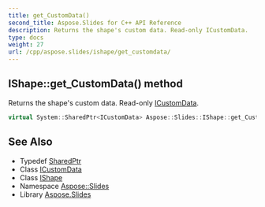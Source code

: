 ```yaml
---
title: get_CustomData()
second_title: Aspose.Slides for C++ API Reference
description: Returns the shape's custom data. Read-only ICustomData.
type: docs
weight: 27
url: /cpp/aspose.slides/ishape/get_customdata/
---
```

## IShape::get_CustomData() method


Returns the shape's custom data. Read-only [ICustomData](../../icustomdata/).

```cpp
virtual System::SharedPtr<ICustomData> Aspose::Slides::IShape::get_CustomData()=0
```

## See Also

* Typedef [SharedPtr](../../system/sharedptr/)
* Class [ICustomData](../icustomdata/)
* Class [IShape](./)
* Namespace [Aspose::Slides](../)
* Library [Aspose.Slides](../../)